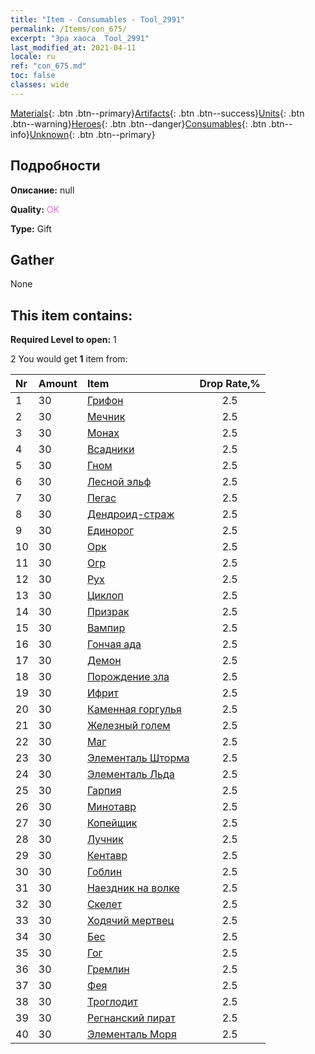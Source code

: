 ```yaml
---
title: "Item - Consumables - Tool_2991"
permalink: /Items/con_675/
excerpt: "Эра хаоса  Tool_2991"
last_modified_at: 2021-04-11
locale: ru
ref: "con_675.md"
toc: false
classes: wide
---
```

 [Materials](/ru/Items/){: .btn .btn--primary}[Artifacts](/ru/Items/Artifacts/){: .btn .btn--success}[Units](/ru/Items/Units/){: .btn .btn--warning}[Heroes](/ru/Items/Heroes/){: .btn .btn--danger}[Consumables](/ru/Items/Consumables/){: .btn .btn--info}[Unknown](/ru/Items/Unknown/){: .btn .btn--primary}

## Подробности
 **Описание:** null

 **Quality:** <span style="color: #DA70D6">OK</span>

 **Type:** Gift

## Gather

  None

## This item contains:

 **Required Level to open:** 1

 2 You would get **1** item  from:

  | Nr | Amount |     Item    | Drop Rate,% |
  |:---|:-------|:------------|:---------:|
  | 1 | 30 | [Грифон](/ru/Items/unt_192/) | 2.5 | 
  | 2 | 30 | [Мечник](/ru/Items/unt_193/) | 2.5 | 
  | 3 | 30 | [Монах](/ru/Items/unt_194/) | 2.5 | 
  | 4 | 30 | [Всадники](/ru/Items/unt_195/) | 2.5 | 
  | 5 | 30 | [Гном](/ru/Items/unt_200/) | 2.5 | 
  | 6 | 30 | [Лесной эльф](/ru/Items/unt_201/) | 2.5 | 
  | 7 | 30 | [Пегас](/ru/Items/unt_202/) | 2.5 | 
  | 8 | 30 | [Дендроид-страж](/ru/Items/unt_203/) | 2.5 | 
  | 9 | 30 | [Единорог](/ru/Items/unt_204/) | 2.5 | 
  | 10 | 30 | [Орк](/ru/Items/unt_219/) | 2.5 | 
  | 11 | 30 | [Огр](/ru/Items/unt_220/) | 2.5 | 
  | 12 | 30 | [Рух](/ru/Items/unt_221/) | 2.5 | 
  | 13 | 30 | [Циклоп](/ru/Items/unt_222/) | 2.5 | 
  | 14 | 30 | [Призрак](/ru/Items/unt_210/) | 2.5 | 
  | 15 | 30 | [Вампир](/ru/Items/unt_211/) | 2.5 | 
  | 16 | 30 | [Гончая ада](/ru/Items/unt_228/) | 2.5 | 
  | 17 | 30 | [Демон](/ru/Items/unt_229/) | 2.5 | 
  | 18 | 30 | [Порождение зла](/ru/Items/unt_230/) | 2.5 | 
  | 19 | 30 | [Ифрит](/ru/Items/unt_231/) | 2.5 | 
  | 20 | 30 | [Каменная горгулья](/ru/Items/unt_236/) | 2.5 | 
  | 21 | 30 | [Железный голем](/ru/Items/unt_237/) | 2.5 | 
  | 22 | 30 | [Маг](/ru/Items/unt_238/) | 2.5 | 
  | 23 | 30 | [Элементаль Шторма](/ru/Items/unt_263/) | 2.5 | 
  | 24 | 30 | [Элементаль Льда](/ru/Items/unt_264/) | 2.5 | 
  | 25 | 30 | [Гарпия](/ru/Items/unt_245/) | 2.5 | 
  | 26 | 30 | [Минотавр](/ru/Items/unt_248/) | 2.5 | 
  | 27 | 30 | [Копейщик](/ru/Items/unt_190/) | 2.5 | 
  | 28 | 30 | [Лучник](/ru/Items/unt_191/) | 2.5 | 
  | 29 | 30 | [Кентавр](/ru/Items/unt_199/) | 2.5 | 
  | 30 | 30 | [Гоблин](/ru/Items/unt_217/) | 2.5 | 
  | 31 | 30 | [Наездник на волке](/ru/Items/unt_218/) | 2.5 | 
  | 32 | 30 | [Скелет](/ru/Items/unt_208/) | 2.5 | 
  | 33 | 30 | [Ходячий мертвец](/ru/Items/unt_209/) | 2.5 | 
  | 34 | 30 | [Бес](/ru/Items/unt_226/) | 2.5 | 
  | 35 | 30 | [Гог](/ru/Items/unt_227/) | 2.5 | 
  | 36 | 30 | [Гремлин](/ru/Items/unt_235/) | 2.5 | 
  | 37 | 30 | [Фея](/ru/Items/unt_262/) | 2.5 | 
  | 38 | 30 | [Троглодит](/ru/Items/unt_244/) | 2.5 | 
  | 39 | 30 | [Регнанский пират](/ru/Items/unt_273/) | 2.5 | 
  | 40 | 30 | [Элементаль Моря](/ru/Items/unt_275/) | 2.5 | 
